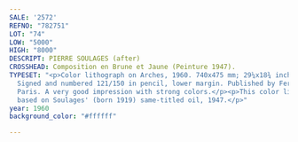 ```yaml
---
SALE: '2572'
REFNO: "782751"
LOT: "74"
LOW: "5000"
HIGH: "8000"
DESCRIPT: PIERRE SOULAGES (after)
CROSSHEAD: Composition en Brune et Jaune (Peinture 1947).
TYPESET: "<p>Color lithograph on Arches, 1960. 740x475 mm; 29¼x18¾ inches, full margins.
  Signed and numbered 121/150 in pencil, lower margin. Published by Fernand Mourlot,
  Paris. A very good impression with strong colors.</p><p>This color lithograph is
  based on Soulages' (born 1919) same-titled oil, 1947.</p>"
year: 1960
background_color: "#ffffff"

---
```

